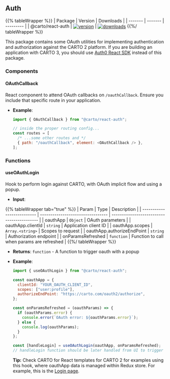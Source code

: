 ## Auth

{{% tableWrapper %}}
| Package | Version | Downloads |
| ------- | ------- | --------- |
| @carto/react-auth  | <a href="https://npmjs.org/package/@carto/react-auth">  <img src="https://img.shields.io/npm/v/@carto/react-auth.svg?style=flat-square" alt="version" style="margin-bottom: 0px; vertical-align: middle;" /></a> | <a href="https://npmjs.org/package/@carto/react-auth">  <img src="https://img.shields.io/npm/dt/@carto/react-auth.svg?style=flat-square" alt="downloads" style="margin-bottom: 0px; vertical-align: middle;" /></a>
{{%/ tableWrapper %}}

This package contains some OAuth utilities for implementing authentication and authorization against the CARTO 2 platform. If you are building an application with CARTO 3, you should use [Auth0 React SDK](https://auth0.com/docs/quickstart/spa/react) instead of this package.

### Components

#### OAuthCallback

React component to attend OAuth callbacks on `/oauthCallback`. Ensure you include that specific route in your application.

- **Example**:

  ```js
  import { OAuthCallback } from "@carto/react-auth";

  // inside the proper routing config...
  const routes = [
    /* ...some other routes and */
    { path: "/oauthCallback", element: <OAuthCallback /> },
  ];
  ```

### Functions

#### useOAuthLogin

Hook to perform login against CARTO, with OAuth implicit flow and using a popup.

- **Input**:

{{% tableWrapper tab="true" %}}
| Param                      | Type                              | Description                                |
| -------------------------- | --------------------------------- | ------------------------------------------ |
| oauthApp                   | <code>Object</code>               | OAuth parameters                           |
| oauthApp.clientId          | <code>string</code>               | Application client ID                      |
| oauthApp.scopes            | <code>Array.&lt;string&gt;</code> | Scopes to request                          |
| oauthApp.authorizeEndPoint | <code>string</code>               | Authorization endpoint                     |
| onParamsRefreshed          | <code>function</code>             | Function to call when params are refreshed |
{{%/ tableWrapper %}}

- **Returns**: <code>function</code> - A function to trigger oauth with a popup

- **Example**:

  ```js
  import { useOAuthLogin } from "@carto/react-auth";

  const oauthApp = {
    clientId: "YOUR_OAUTH_CLIENT_ID",
    scopes: ["user:profile"],
    authorizeEndPoint: "https://carto.com/oauth2/authorize",
  };

  const onParamsRefreshed = (oauthParams) => {
    if (oauthParams.error) {
      console.error(`OAuth error: ${oauthParams.error}`);
    } else {
      console.log(oauthParams);
    }
  };

  const [handleLogin] = useOAuthLogin(oauthApp, onParamsRefreshed);
  // handleLogin function should be later handled from UI to trigger the flow
  ```

  **Tip:** Check CARTO for React templates for CARTO 2 for examples using this hook, where oauthApp data is managed within Redux store. For example, this is the [Login page](https://github.com/CartoDB/carto-react-template/blob/master/template-base-2/template/src/components/views/Login.js).
